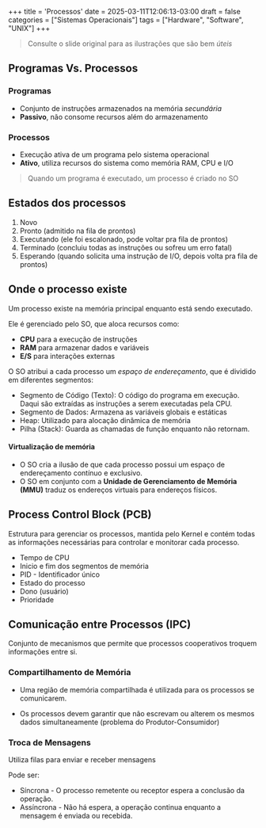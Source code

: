 +++
title = 'Processos'
date = 2025-03-11T12:06:13-03:00
draft = false
categories = ["Sistemas Operacionais"]
tags = ["Hardware", "Software", "UNIX"]
+++


> Consulte o slide original para as ilustrações que são bem *úteis*

## Programas Vs. Processos

### Programas
- Conjunto de instruções armazenados na memória *secundária*
- **Passivo**, não consome recursos além do armazenamento

### Processos
- Execução ativa de um programa pelo sistema operacional
- **Ativo**, utiliza recursos do sistema como memória RAM, CPU e I/O

> Quando um programa é executado, um processo é criado no SO

## Estados dos processos

1. Novo
2. Pronto (admitido na fila de prontos)
3. Executando (ele foi escalonado, pode voltar pra fila de prontos)
4. Terminado (concluiu todas as instruções ou sofreu um erro fatal)
5. Esperando (quando solicita uma instrução de I/O, depois volta pra fila de prontos)

## Onde o processo existe

Um processo existe na memória principal enquanto está sendo executado.

Ele é gerenciado pelo SO, que aloca recursos como:
- **CPU** para a execução de instruções
- **RAM** para armazenar dados e variáveis
- **E/S** para interações externas


O  SO atribui a cada processo um *espaço de endereçamento*, que é dividido em diferentes segmentos:

- Segmento de Código (Texto): O código do programa em execução. Daqui são extraídas as
instruções a serem executadas pela CPU. 
- Segmento de Dados: Armazena as variáveis globais e estáticas
- Heap: Utilizado para alocação dinâmica de memória
- Pilha (Stack): Guarda as chamadas de função enquanto não retornam.

#### Virtualização de memória

- O SO cria a ilusão de que cada processo possui um espaço de endereçamento contínuo e exclusivo.
- O SO em conjunto com a **Unidade de Gerenciamento de Memória (MMU)** traduz os endereços virtuais para endereços físicos.

## Process Control Block (PCB)
Estrutura para gerenciar os processos, mantida pelo Kernel e contém todas as informações necessárias para controlar e monitorar cada processo.

- Tempo de CPU
- Inicio e fim dos segmentos de memória
- PID - Identificador único
- Estado do processo
- Dono (usuário)
- Prioridade


## Comunicação entre Processos (IPC)

Conjunto de mecanismos que permite que processos cooperativos troquem
informações entre si.

### Compartilhamento de Memória

- Uma região de memória compartilhada é utilizada para os processos se comunicarem.

- Os processos devem garantir que não escrevam ou alterem os mesmos dados simultaneamente (problema do Produtor-Consumidor)

### Troca de Mensagens

Utiliza filas para enviar e receber mensagens

Pode ser:

- Síncrona - O processo remetente ou receptor espera a conclusão da operação.
- Assíncrona - Não há espera, a operação continua enquanto a mensagem é enviada ou recebida.


